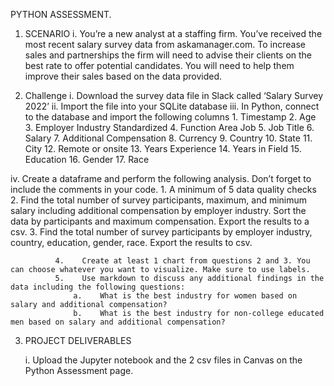 PYTHON ASSESSMENT.
1. SCENARIO
i.	You’re a new analyst at a staffing firm. You’ve received the most recent salary survey data from askamanager.com. To increase sales and partnerships the firm will need to advise their clients on the best rate to offer potential candidates.  You will need to help them improve their sales based on the data provided.



2.	Challenge
    i.	Download the survey data file in Slack called ‘Salary Survey 2022’
    ii.	Import the file into your SQLite database
    iii.	In Python, connect to the database and import the following columns
              1.	Timestamp
              2.	Age
              3.	Employer Industry Standardized
              4.	Function Area Job
              5.	Job Title
              6.	Salary
              7.	Additional Compensation
              8.	Currency
              9.	Country
              10.	State
              11.	City
              12.	Remote or onsite
              13.	Years Experience
              14.	Years in Field
              15.	Education 
              16.	Gender
              17.	Race

              
   iv.   Create a dataframe and perform the following analysis. Don’t forget to include the comments in your code.
              1.	A minimum of 5 data quality checks
              2.	Find the total number of survey participants, maximum, and minimum salary including additional compensation by employer industry.  Sort the data by participants and maximum compensation. Export the results to a csv.
              3.	Find the total number of survey participants by employer industry, country, education, gender, race. Export the results to csv.

              4.	Create at least 1 chart from questions 2 and 3. You can choose whatever you want to visualize. Make sure to use labels.  
              5.	Use markdown to discuss any additional findings in the data including the following questions:
                  a.	What is the best industry for women based on salary and additional compensation?
                  b.	What is the best industry for non-college educated men based on salary and additional compensation?
 
3. PROJECT DELIVERABLES

      i.	Upload the Jupyter notebook and the 2 csv files in Canvas on the Python Assessment page.
